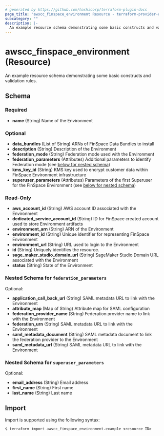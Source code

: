 ```yaml
---
# generated by https://github.com/hashicorp/terraform-plugin-docs
page_title: "awscc_finspace_environment Resource - terraform-provider-awscc"
subcategory: ""
description: |-
  An example resource schema demonstrating some basic constructs and validation rules.
---
```


# awscc_finspace_environment (Resource)

An example resource schema demonstrating some basic constructs and validation rules.



<!-- schema generated by tfplugindocs -->
## Schema

### Required

- **name** (String) Name of the Environment

### Optional

- **data_bundles** (List of String) ARNs of FinSpace Data Bundles to install
- **description** (String) Description of the Environment
- **federation_mode** (String) Federation mode used with the Environment
- **federation_parameters** (Attributes) Additional parameters to identify Federation mode (see [below for nested schema](#nestedatt--federation_parameters))
- **kms_key_id** (String) KMS key used to encrypt customer data within FinSpace Environment infrastructure
- **superuser_parameters** (Attributes) Parameters of the first Superuser for the FinSpace Environment (see [below for nested schema](#nestedatt--superuser_parameters))

### Read-Only

- **aws_account_id** (String) AWS account ID associated with the Environment
- **dedicated_service_account_id** (String) ID for FinSpace created account used to store Environment artifacts
- **environment_arn** (String) ARN of the Environment
- **environment_id** (String) Unique identifier for representing FinSpace Environment
- **environment_url** (String) URL used to login to the Environment
- **id** (String) Uniquely identifies the resource.
- **sage_maker_studio_domain_url** (String) SageMaker Studio Domain URL associated with the Environment
- **status** (String) State of the Environment

<a id="nestedatt--federation_parameters"></a>
### Nested Schema for `federation_parameters`

Optional:

- **application_call_back_url** (String) SAML metadata URL to link with the Environment
- **attribute_map** (Map of String) Attribute map for SAML configuration
- **federation_provider_name** (String) Federation provider name to link with the Environment
- **federation_urn** (String) SAML metadata URL to link with the Environment
- **saml_metadata_document** (String) SAML metadata document to link the federation provider to the Environment
- **saml_metadata_url** (String) SAML metadata URL to link with the Environment


<a id="nestedatt--superuser_parameters"></a>
### Nested Schema for `superuser_parameters`

Optional:

- **email_address** (String) Email address
- **first_name** (String) First name
- **last_name** (String) Last name

## Import

Import is supported using the following syntax:

```shell
$ terraform import awscc_finspace_environment.example <resource ID>
```

